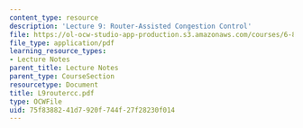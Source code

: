 ```yaml
---
content_type: resource
description: 'Lecture 9: Router-Assisted Congestion Control'
file: https://ol-ocw-studio-app-production.s3.amazonaws.com/courses/6-829-computer-networks-fall-2002/75f8388241d7920f744f27f28230f014_L9routercc.pdf
file_type: application/pdf
learning_resource_types:
- Lecture Notes
parent_title: Lecture Notes
parent_type: CourseSection
resourcetype: Document
title: L9routercc.pdf
type: OCWFile
uid: 75f83882-41d7-920f-744f-27f28230f014
---
```

